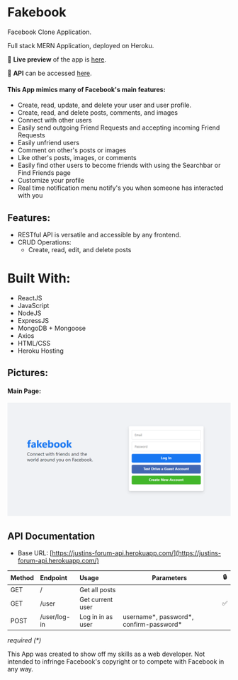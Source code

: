 # Fakebook

Facebook Clone Application.

Full stack MERN Application, deployed on Heroku.

🔗 **Live preview** of the app is [here](https://justins-fakebook.herokuapp.com/).

🔗 **API** can be accessed [here](https://justins-fakebook-api.herokuapp.com/).

#### This App mimics many of Facebook's main features:
* Create, read, update, and delete your user and user profile.
* Create, read, and delete posts, comments, and images
* Connect with other users 
 * Easily send outgoing Friend Requests and accepting incoming Friend Requests
 * Easily unfriend users
 * Comment on other's posts or images
 * Like other's posts, images, or comments
 * Easily find other users to become friends with using the Searchbar or Find Friends page
* Customize your profile
* Real time notification menu notify's you when someone has interacted with you





## Features:

- RESTful API is versatile and accessible by any frontend.
- CRUD Operations:
  - Create, read, edit, and delete posts

# Built With:

- ReactJS
- JavaScript
- NodeJS
- ExpressJS
- MongoDB + Mongoose
- Axios
- HTML/CSS
- Heroku Hosting

## Pictures:

#### Main Page:

![Image of App](./images/ReadMe-Login.png)

## API Documentation

- Base URL: [https://justins-forum-api.herokuapp.com/](https://justins-forum-api.herokuapp.com/)

| Method | Endpoint     | Usage             | Parameters                               | 🔒  |
| ------ | :----------- | :---------------- | ---------------------------------------- | --- |
| GET    | /            | Get all posts     |                                          |     |
| GET    | /user        | Get current user  |                                          | ✅  |
| POST   | /user/log-in | Log in in as user | username*, password*, confirm-password\* |

_required (\*)_


This App was created to show off my skills as a web developer. Not intended to infringe Facebook's copyright or to compete with Facebook in any way.
